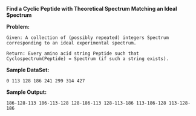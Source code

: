 **Find a Cyclic Peptide with Theoretical Spectrum Matching an Ideal Spectrum**

**Problem:**
	
	Given: A collection of (possibly repeated) integers Spectrum corresponding to an ideal experimental spectrum.
	
	Return: Every amino acid string Peptide such that Cyclospectrum(Peptide) = Spectrum (if such a string exists).
	
**Sample DataSet:**
	
	0 113 128 186 241 299 314 427

**Sample Output:**
	
	186-128-113 186-113-128 128-186-113 128-113-186 113-186-128 113-128-186

